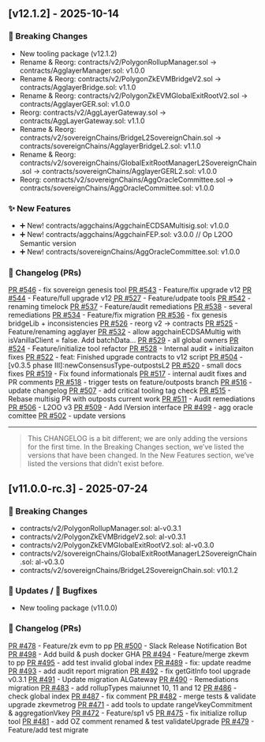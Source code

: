 
## [v12.1.2] - 2025-10-14

### 🚨 Breaking Changes
- New tooling package (v12.1.2)
- Rename & Reorg: contracts/v2/PolygonRollupManager.sol -> contracts/AgglayerManager.sol: v1.0.0
- Rename & Reorg: contracts/v2/PolygonZkEVMBridgeV2.sol -> contracts/AgglayerBridge.sol: v1.1.0
- Rename & Reorg: contracts/v2/PolygonZkEVMGlobalExitRootV2.sol -> contracts/AgglayerGER.sol: v1.0.0
- Reorg: contracts/v2/AggLayerGateway.sol -> contracts/AggLayerGateway.sol: v1.1.0
- Rename & Reorg: contracts/v2/sovereignChains/BridgeL2SovereignChain.sol -> contracts/sovereignChains/AgglayerBridgeL2.sol: v1.1.0
- Rename & Reorg: contracts/v2/sovereignChains/GlobalExitRootManagerL2SovereignChain.sol -> contracts/sovereignChains/AgglayerGERL2.sol: v1.0.0
- Reorg: contracts/v2/sovereignChains/AggOracleCommittee.sol -> contracts/sovereignChains/AggOracleCommittee.sol: v1.0.0

### ✨ New Features
- ➕ New! contracts/aggchains/AggchainECDSAMultisig.sol: v1.0.0
- ➕ New! contracts/aggchains/AggchainFEP.sol: v3.0.0 // Op L2OO Semantic version
- ➕ New! contracts/sovereignChains/AggOracleCommittee.sol: v1.0.0

### 📜 Changelog (PRs)
[PR #546](https://github.com/agglayer/agglayer-contracts/pull/546) - fix sovereign genesis tool
[PR #543](https://github.com/agglayer/agglayer-contracts/pull/543) - Feature/fix upgrade v12
[PR #544](https://github.com/agglayer/agglayer-contracts/pull/544) - Feature/full upgrade v12
[PR #527](https://github.com/agglayer/agglayer-contracts/pull/527) - Feature/udpate tools
[PR #542](https://github.com/agglayer/agglayer-contracts/pull/542) - renaming timelock
[PR #537](https://github.com/agglayer/agglayer-contracts/pull/537) - Feature/audit remediations
[PR #538](https://github.com/agglayer/agglayer-contracts/pull/538) - several remediations
[PR #534](https://github.com/agglayer/agglayer-contracts/pull/534) - Feature/fix migration
[PR #536](https://github.com/agglayer/agglayer-contracts/pull/536) - fix genesis bridgeLib + inconsistencies
[PR #526](https://github.com/agglayer/agglayer-contracts/pull/526) - reorg v2 -> contracts
[PR #525](https://github.com/agglayer/agglayer-contracts/pull/525) - Feature/renaming agglayer
[PR #532](https://github.com/agglayer/agglayer-contracts/pull/532) - allow aggchainECDSAMultig with isVanillaClient = false. Add batchData…
[PR #529](https://github.com/agglayer/agglayer-contracts/pull/529) - all global owners
[PR #524](https://github.com/agglayer/agglayer-contracts/pull/524) - Feature/initialize tool refactor
[PR #528](https://github.com/agglayer/agglayer-contracts/pull/528) - Internal audit + initializaiton fixes
[PR #522](https://github.com/agglayer/agglayer-contracts/pull/522) - feat: Finished upgrade contracts to v12 script
[PR #504](https://github.com/agglayer/agglayer-contracts/pull/504) - [v0.3.5 phase III]:newConsensusType-outpostsL2
[PR #520](https://github.com/agglayer/agglayer-contracts/pull/520) - small docs fixes
[PR #519](https://github.com/agglayer/agglayer-contracts/pull/519) - Fix found informationals
[PR #517](https://github.com/agglayer/agglayer-contracts/pull/517) - internal audit fixes and PR comments
[PR #518](https://github.com/agglayer/agglayer-contracts/pull/518) - trigger tests on feature/outposts branch
[PR #516](https://github.com/agglayer/agglayer-contracts/pull/516) - update changelog
[PR #507](https://github.com/agglayer/agglayer-contracts/pull/507) - add critical tooling tag check
[PR #515](https://github.com/agglayer/agglayer-contracts/pull/515) - Rebase multisig PR with outposts current work
[PR #511](https://github.com/agglayer/agglayer-contracts/pull/511) - Audit remediations
[PR #506](https://github.com/agglayer/agglayer-contracts/pull/506) - L2OO v3
[PR #509](https://github.com/agglayer/agglayer-contracts/pull/509) - Add IVersion interface
[PR #499](https://github.com/agglayer/agglayer-contracts/pull/499) - agg oracle comittee
[PR #502](https://github.com/agglayer/agglayer-contracts/pull/502) - update versions


---

> This CHANGELOG is a bit different; we are only adding the versions for the first time.
> In the Breaking Changes section, we’ve listed the versions that have been changed.
> In the New Features section, we’ve listed the versions that didn’t exist before.

## [v11.0.0-rc.3] - 2025-07-24

### 🚨 Breaking Changes
- contracts/v2/PolygonRollupManager.sol: al-v0.3.1
- contracts/v2/PolygonZkEVMBridgeV2.sol: al-v0.3.1
- contracts/v2/PolygonZkEVMGlobalExitRootV2.sol: al-v0.3.0
- contracts/v2/sovereignChains/GlobalExitRootManagerL2SovereignChain.sol: al-v0.3.0
- contracts/v2/sovereignChains/BridgeL2SovereignChain.sol: v10.1.2

### 📝 Updates / 🐛 Bugfixes
- New tooling package (v11.0.0)

### 📜 Changelog (PRs)
[PR #478](https://github.com/agglayer/agglayer-contracts/pull/478) - Feature/zk evm to pp
[PR #500](https://github.com/agglayer/agglayer-contracts/pull/500) - Slack Release Notification Bot
[PR #498](https://github.com/agglayer/agglayer-contracts/pull/498) - Add build & push docker GHA
[PR #494](https://github.com/agglayer/agglayer-contracts/pull/494) - Feature/merge zkevm to pp
[PR #495](https://github.com/agglayer/agglayer-contracts/pull/495) - add test invalid global index
[PR #489](https://github.com/agglayer/agglayer-contracts/pull/489) - fix: update readme
[PR #493](https://github.com/agglayer/agglayer-contracts/pull/493) - add audit report migration
[PR #492](https://github.com/agglayer/agglayer-contracts/pull/492) - fix getGitInfo tool upgrade v0.3.1
[PR #491](https://github.com/agglayer/agglayer-contracts/pull/491) - Update migration ALGateway
[PR #490](https://github.com/agglayer/agglayer-contracts/pull/490) - Remediations migration
[PR #483](https://github.com/agglayer/agglayer-contracts/pull/483) - add rollupTypes maiunnet 10, 11 and 12
[PR #486](https://github.com/agglayer/agglayer-contracts/pull/486) - check global index
[PR #487](https://github.com/agglayer/agglayer-contracts/pull/487) - fix comment
[PR #482](https://github.com/agglayer/agglayer-contracts/pull/482) - merge tests & validate upgrade zkevmetrog
[PR #471](https://github.com/agglayer/agglayer-contracts/pull/471) - add tools to update rangeVkeyCommitment & aggregationVkey
[PR #472](https://github.com/agglayer/agglayer-contracts/pull/472) - Feature/sp1 v5
[PR #475](https://github.com/agglayer/agglayer-contracts/pull/475) - fix initialize rollup tool
[PR #481](https://github.com/agglayer/agglayer-contracts/pull/481) - add OZ comment renamed & test validateUpgrade
[PR #479](https://github.com/agglayer/agglayer-contracts/pull/479) - Feature/add test migrate



